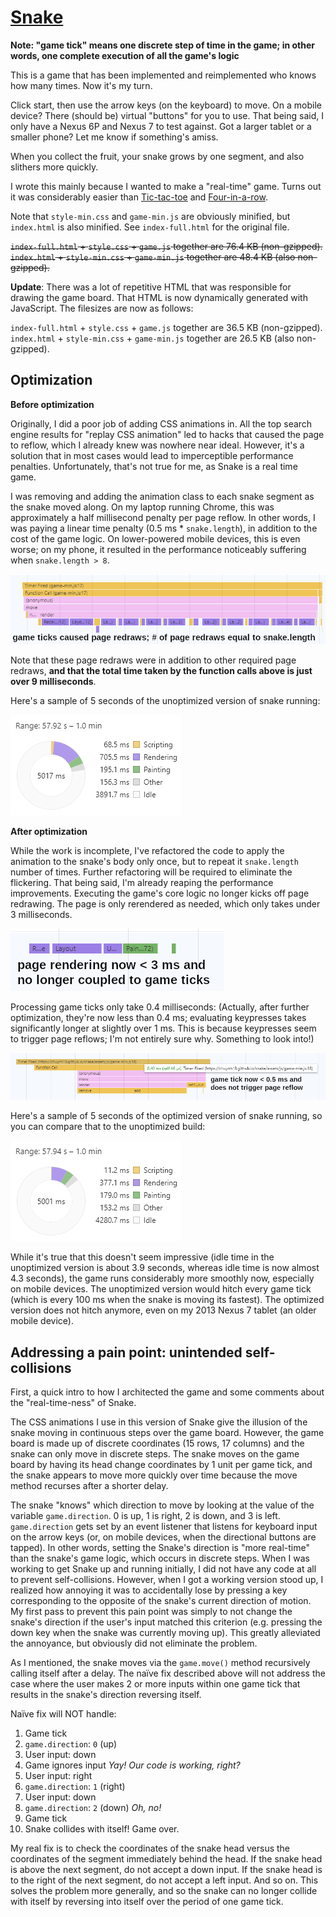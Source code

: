 [Snake](https://chuynh18.github.io/snake/)
=====

__Note:  "game tick" means one discrete step of time in the game; in other words, one complete execution of all the game's logic__

This is a game that has been implemented and reimplemented who knows how many times.  Now it's my turn.

Click start, then use the arrow keys (on the keyboard) to move.  On a mobile device?  There (should be) virtual "buttons" for you to use.  That being said, I only have a Nexus 6P and Nexus 7 to test against.  Got a larger tablet or a smaller phone?  Let me know if something's amiss.

When you collect the fruit, your snake grows by one segment, and also slithers more quickly.

I wrote this mainly because I wanted to make a "real-time" game.  Turns out it was considerably easier than [Tic-tac-toe](https://github.com/chuynh18/tictactoe/) and [Four-in-a-row](https://github.com/chuynh18/fourinarow/).

Note that `style-min.css` and `game-min.js` are obviously minified, but `index.html` is also minified.  See `index-full.html` for the original file.

~~`index-full.html` + `style.css` + `game.js` together are 76.4 KB (non-gzipped).~~<br>
~~`index.html` + `style-min.css` + `game-min.js` together are 48.4 KB (also non-gzipped).~~

__Update__:  There was a lot of repetitive HTML that was responsible for drawing the game board.  That HTML is now dynamically generated with JavaScript.  The filesizes are now as follows:

`index-full.html` + `style.css` + `game.js` together are 36.5 KB (non-gzipped).<br>
`index.html` + `style-min.css` + `game-min.js` together are 26.5 KB (also non-gzipped).

Optimization
------------

__Before optimization__

Originally, I did a poor job of adding CSS animations in.  All the top search engine results for "replay CSS animation" led to hacks that caused the page to reflow, which I already knew was nowhere near ideal.  However, it's a solution that in most cases would lead to imperceptible performance penalties.  Unfortunately, that's not true for me, as Snake is a real time game.

I was removing and adding the animation class to each snake segment as the snake moved along.  On my laptop running Chrome, this was approximately a half millisecond penalty per page reflow.  In other words, I was paying a linear time penalty (0.5 ms * `snake.length`), in addition to the cost of the game logic.  On lower-powered mobile devices, this is even worse; on my phone, it resulted in the performance noticeably suffering when `snake.length > 8`.

![unoptimized animations](assets/img/unoptimized.png)

Note that these page redraws were in addition to other required page redraws, __and that the total time taken by the function calls above is just over 9 milliseconds__.

Here's a sample of 5 seconds of the unoptimized version of snake running:

![unoptimized time graph](assets/img/timespentunoptimized.png)

__After optimization__

While the work is incomplete, I've refactored the code to apply the animation to the snake's body only once, but to repeat it `snake.length` number of times.  Further refactoring will be required to eliminate the flickering.  That being said, I'm already reaping the performance improvements.  Executing the game's core logic no longer kicks off page redrawing.  The page is only rerendered as needed, which only takes under 3 milliseconds.

![optimized animations](assets/img/optimized.png)

Processing game ticks only take 0.4 milliseconds:  (Actually, after further optimization, they're now less than 0.4 ms; evaluating keypresses takes significantly longer at slightly over 1 ms.  This is because keypresses seem to trigger page reflows; I'm not entirely sure why.  Something to look into!)

![optimized game code](assets/img/optimized2.png)

Here's a sample of 5 seconds of the optimized version of snake running, so you can compare that to the unoptimized build:

![unoptimized time graph](assets/img/timespentoptimized.png)

While it's true that this doesn't seem impressive (idle time in the unoptimized version is about 3.9 seconds, whereas idle time is now almost 4.3 seconds), the game runs considerably more smoothly now, especially on mobile devices.  The unoptimized version would hitch every game tick (which is every 100 ms when the snake is moving its fastest).  The optimized version does not hitch anymore, even on my 2013 Nexus 7 tablet (an older mobile device).

Addressing a pain point:  unintended self-collisions
----------------------------------------------------

First, a quick intro to how I architected the game and some comments about the "real-time-ness" of Snake.

The CSS animations I use in this version of Snake give the illusion of the snake moving in continuous steps over the game board.  However, the game board is made up of discrete coordinates (15 rows, 17 columns) and the snake can only move in discrete steps.  The snake moves on the game board by having its head change coordinates by 1 unit per game tick, and the snake appears to move more quickly over time because the move method recurses after a shorter delay.

The snake "knows" which direction to move by looking at the value of the variable `game.direction`.  0 is up, 1 is right, 2 is down, and 3 is left.  `game.direction` gets set by an event listener that listens for keyboard input on the arrow keys (or, on mobile devices, when the directional buttons are tapped).  In other words, setting the Snake's direction is "more real-time" than the snake's game logic, which occurs in discrete steps.  When I was working to get Snake up and running initially, I did not have any code at all to prevent self-collisions.  However, when I got a working version stood up, I realized how annoying it was to accidentally lose by pressing a key corresponding to the opposite of the snake's current direction of motion.  My first pass to prevent this pain point was simply to not change the snake's direction if the user's input matched this criterion (e.g. pressing the down key when the snake was currently moving up).  This greatly alleviated the annoyance, but obviously did not eliminate the problem.

As I mentioned, the snake moves via the `game.move()` method recursively calling itself after a delay.  The naïve fix described above will not address the case where the user makes 2 or more inputs within one game tick that results in the snake's direction reversing itself.

Naïve fix will NOT handle:
1. Game tick
1. `game.direction`:  `0` (up)
1. User input:  down
1. Game ignores input _Yay!  Our code is working, right?_
1. User input:  right
1. `game.direction`:  `1` (right)
1. User input:  down
1. `game.direction`:  `2` (down) _Oh, no!_
1. Game tick
1. Snake collides with itself!  Game over.

My real fix is to check the coordinates of the snake head versus the coordinates of the segment immediately behind the head.  If the snake head is above the next segment, do not accept a down input.  If the snake head is to the right of the next segment, do not accept a left input.  And so on.  This solves the problem more generally, and so the snake can no longer collide with itself by reversing into itself over the period of one game tick.
